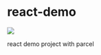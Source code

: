 # react-demo
![](https://github.com/dunmengjun/react-demo/workflows/Build%20And%20Deploy/badge.svg)

react demo project with parcel

